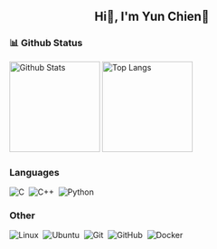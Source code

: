 <h2 align="center">Hi👋, I'm Yun Chien👀</h2>


<h3 align="left"> 📊 Github Status </h2>
<p align="left">
    <img height=160 src="https://github-readme-stats.vercel.app/api?username=yunchien77&rank_icon=github&theme=github_dark&show_icons=true" alt="Github Stats">
    <img height=160 src="https://github-readme-stats.vercel.app/api/top-langs/?username=yunchien77&theme=github_dark&layout=compact" alt="Top Langs">
</p>

### Languages

![C](https://img.shields.io/badge/c-%2300599C.svg?style=for-the-badge&logo=c&logoColor=white)&nbsp;
![C++](https://img.shields.io/badge/c++-%2300599C.svg?style=for-the-badge&logo=c%2B%2B&logoColor=white)&nbsp;
![Python](https://img.shields.io/badge/python-3670A0?style=for-the-badge&logo=python&logoColor=ffdd54)&nbsp;


### Other

![Linux](https://img.shields.io/badge/Linux-FCC624?style=for-the-badge&logo=linux&logoColor=black)&nbsp;
![Ubuntu](https://img.shields.io/badge/Ubuntu-E95420?style=for-the-badge&logo=ubuntu&logoColor=white)&nbsp;
![Git](https://img.shields.io/badge/git-%23F05033.svg?style=for-the-badge&logo=git&logoColor=white)&nbsp;
![GitHub](https://img.shields.io/badge/github-%23121011.svg?style=for-the-badge&logo=github&logoColor=white)&nbsp;
![Docker](https://img.shields.io/badge/docker-%230db7ed.svg?style=for-the-badge&logo=docker&logoColor=white)&nbsp;
